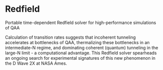 # Redfield
Portable time-dependent Redfield solver for high-performance simulations of QAA

Calculation of transition rates suggests that incoherent tunneling accelerates at bottlenecks of QAA, thermalizing these bottlenecks in an intermediate-N regime, and dominating coherent (quantum) tunneling in the large-N limit - a computational advantage. This Redfield solver spearheads an ongoing search for experimental signatures of this new phenomenon in the D Wave 2X at NASA Ames.
